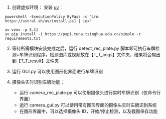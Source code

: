 1. 创建虚拟环境：
   安装 [uv](https://docs.astral.sh/uv/getting-started/)：
```
powershell -ExecutionPolicy ByPass -c "irm https://astral.sh/uv/install.ps1 | iex"
```

```
uv venv -p 3.11
uv pip install -i https://pypi.tuna.tsinghua.edu.cn/simple -r requirements.txt
```

2. 等待所需模块安装完成之后，运行 detect_rec_plate.py 脚本即可执行车牌检测+车牌识别程序，检测图片或视频放在【T_T_imgs】文件夹，结果将会输出到【T_T_result】文件夹

3. 运行 GUI.py 可以使用图形化界面进行车牌识别

4. 摄像头实时识别车牌功能：
   - 运行 camera_rec_plate.py 可以使用摄像头进行实时车牌识别（仅命令行界面）
   - 运行 camera_gui.py 可以使用带有图形界面的摄像头实时车牌识别系统
   - 在图形界面中，可以选择摄像头 ID，开始/停止检测，以及截图保存功能
